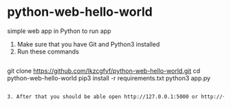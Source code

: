 # python-web-hello-world
simple web app in Python 
to run app
1. Make sure that you have Git and Python3 installed
2. Run these commands
   ```bash
git clone https://github.com/lkzcgfvf/python-web-hello-world.git
cd python-web-hello-world
pip3 install -r requirements.txt
python3 app.py
```bash

3. After that you should be able open http://127.0.0.1:5000 or http://{your_IP_here}:5000 in browser and see "Hello, world"
